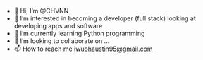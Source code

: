 - 👋 Hi, I’m @CHVNN
- 👀 I’m interested in becoming a developer (full stack) looking at developing apps and software
- 🌱 I’m currently learning Python programming 
- 💞️ I’m looking to collaborate on ...
- 📫 How to reach me iwuohaustin95@gmail.com

<!---
CHVNN/CHVNN is a ✨ special ✨ repository because its `README.md` (this file) appears on your GitHub profile.
You can click the Preview link to take a look at your changes.
--->
